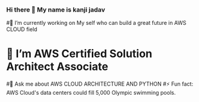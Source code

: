 ### Hi there 👋 My name is kanji jadav

#🔭 I’m currently working on My self who can build a great future in AWS CLOUD field
# 🤔 I’m AWS Certified Solution Architect Associate
#💬 Ask me about AWS CLOUD ARCHITECTURE AND PYTHON
#⚡ Fun fact: AWS Cloud's data centers could fill 5,000 Olympic swimming pools.
<!--
**kanjijadav/kanjijadav** is a ✨ _special_ ✨ repository because its `README.md` (this file) appears on your GitHub profile.


#🔭 I’m currently working on My self who can build a great future in AWS CLOUD field
# 🤔 I’m looking for help with FINDING JOB
#💬 Ask me about AWS CLOUD ARCHITECTURE AND PYTHON
#⚡ Fun fact: AWS Cloud's data centers could fill 5,000 Olympic swimming pools.

Languages
Python	HTML JAVASCRIPT CSS

